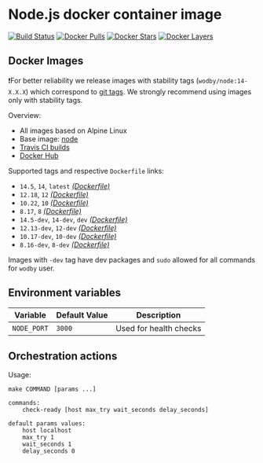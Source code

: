 # Node.js docker container image

[![Build Status](https://travis-ci.org/wodby/node.svg?branch=master)](https://travis-ci.org/wodby/node)
[![Docker Pulls](https://img.shields.io/docker/pulls/wodby/node.svg)](https://hub.docker.com/r/wodby/node)
[![Docker Stars](https://img.shields.io/docker/stars/wodby/node.svg)](https://hub.docker.com/r/wodby/node)
[![Docker Layers](https://images.microbadger.com/badges/image/wodby/node.svg)](https://microbadger.com/images/wodby/node)

## Docker Images

❗️For better reliability we release images with stability tags (`wodby/node:14-X.X.X`) which correspond to [git tags](https://github.com/wodby/node/releases). We strongly recommend using images only with stability tags. 

Overview:

- All images based on Alpine Linux
- Base image: [node](https://hub.docker.com/r/_/node/)
- [Travis CI builds](https://travis-ci.org/wodby/node) 
- [Docker Hub](https://hub.docker.com/r/wodby/node)

Supported tags and respective `Dockerfile` links:

- `14.5`, `14`, `latest` [_(Dockerfile)_](https://github.com/wodby/node/tree/master/Dockerfile)
- `12.18`, `12` [_(Dockerfile)_](https://github.com/wodby/node/tree/master/Dockerfile)
- `10.22`, `10` [_(Dockerfile)_](https://github.com/wodby/node/tree/master/Dockerfile)
- `8.17`, `8` [_(Dockerfile)_](https://github.com/wodby/node/tree/master/Dockerfile)
- `14.5-dev`, `14-dev`, `dev` [_(Dockerfile)_](https://github.com/wodby/node/tree/master/Dockerfile)
- `12.13-dev`, `12-dev` [_(Dockerfile)_](https://github.com/wodby/node/tree/master/Dockerfile)
- `10.17-dev`, `10-dev` [_(Dockerfile)_](https://github.com/wodby/node/tree/master/Dockerfile)
- `8.16-dev`, `8-dev` [_(Dockerfile)_](https://github.com/wodby/node/tree/master/Dockerfile)

Images with `-dev` tag have dev packages and `sudo` allowed for all commands for `wodby` user.

## Environment variables 

| Variable     | Default Value  | Description            |
| ------------ | -------------- | ---------------------- |
| `NODE_PORT`  | `3000`         | Used for health checks |

## Orchestration actions

Usage:
```
make COMMAND [params ...]

commands:
    check-ready [host max_try wait_seconds delay_seconds]
 
default params values:
    host localhost
    max_try 1
    wait_seconds 1
    delay_seconds 0
```

